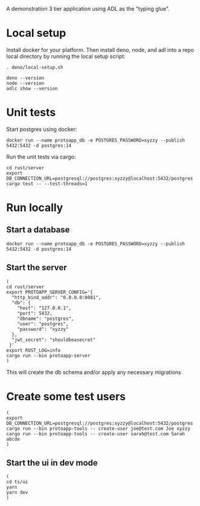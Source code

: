A demonstration 3 tier application using ADL as the "typing glue".

# Local setup

Install docker for your platform. Then install deno, node, and adl into a repo
local directory by running the local setup script:

```
. deno/local-setup.sh

deno --version
node --version
adlc show --version 
```


# Unit tests

Start postgres using docker:


```
docker run --name protoapp_db -e POSTGRES_PASSWORD=xyzzy --publish 5432:5432 -d postgres:14
```

Run the unit tests via cargo:

```
cd rust/server
export DB_CONNECTION_URL=postgresql://postgres:xyzzy@localhost:5432/postgres
cargo test -- --test-threads=1
```

# Run locally

## Start a database

```
docker run --name protoapp_db -e POSTGRES_PASSWORD=xyzzy --publish 5432:5432 -d postgres:14
```

## Start the server

```
(
cd rust/server
export PROTOAPP_SERVER_CONFIG='{
  "http_bind_addr": "0.0.0.0:8081",
  "db": {
    "host": "127.0.0.1",
    "port": 5432,
    "dbname": "postgres",
    "user": "postgres",
    "password": "xyzzy"
  },
  "jwt_secret": "shouldbeasecret"
 }'
export RUST_LOG=info
cargo run --bin protoapp-server
)
```

This will create the db schema and/or apply any necessary migrations

# Create some test users

```
(
export DB_CONNECTION_URL=postgresql://postgres:xyzzy@localhost:5432/postgres
cargo run --bin protoapp-tools -- create-user joe@test.com Joe xyzzy
cargo run --bin protoapp-tools -- create-user sarah@test.com Sarah abcde
)
```

## Start the ui in dev mode

```
(
cd ts/ui
yarn
yarn dev
)
```
